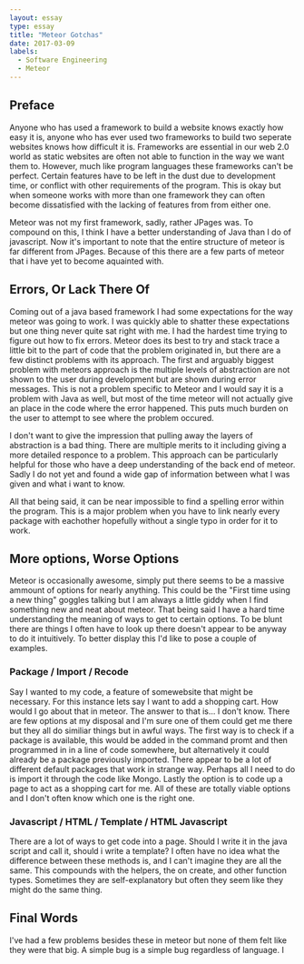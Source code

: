 ```yaml
---
layout: essay
type: essay
title: "Meteor Gotchas"
date: 2017-03-09
labels:
  - Software Engineering
  - Meteor
---
```



## Preface

Anyone who has used a framework to build a website knows exactly how easy it is, anyone who has ever used two frameworks to build two seperate websites knows how difficult it is. Frameworks are essential in our web 2.0 world as static websites are often not able to function in the way we want them to. However, much like program languages these frameworks can't be perfect. Certain features have to be left in the dust due to development time, or conflict with other requirements of the program. This is okay but when someone works with more than one framework they can often become dissatisfied with the lacking of features from from either one.

Meteor was not my first framework, sadly, rather JPages was. To compound on this, I think I have a better understanding of Java than I do of javascript. Now it's important to note that the entire structure of meteor is far different from JPages. Because of this there are a few parts of meteor that i have yet to become aquainted with. 

## Errors, Or Lack There Of

Coming out of a java based framework I had some expectations for the way meteor was going to work. I was quickly able to shatter these expectations but one thing never quite sat right with me. I had the hardest time trying to figure out how to fix errors. Meteor does its best to try and stack trace a little bit to the part of code that the problem originated in, but there are a few distinct problems with its approach. The first and arguably biggest problem with meteors approach is the multiple levels of abstraction are not shown to the user during development but are shown during error messages. This is not a problem specific to Meteor and I would say it is a problem with Java as well, but most of the time meteor will not actually give an place in the code where the error happened. This puts much burden on the user to attempt to see where the problem occured.

I don't want to give the impression that pulling away the layers of abstraction is a bad thing. There are multiple merits to it including giving a more detailed responce to a problem. This approach can be particularly helpful for those who have a deep understanding of the back end of meteor. Sadly I do not yet and found a wide gap of information between what I was given and what i want to know. 

All that being said, it can be near impossible to find a spelling error within the program. This is a major problem when you have to link nearly every package with eachother hopefully without a single typo in order for it to work.

## More options, Worse Options

Meteor is occasionally awesome, simply put there seems to be a massive ammount of options for nearly anything. This could be the "First time using a new thing" goggles talking but I am always a little giddy when I find something new and neat about meteor. That being said I have a hard time understanding the meaning of ways to get to certain options. To be blunt there are things I often have to look up there doesn't appear to be anyway to do it intuitively. To better display this I'd like to pose a couple of examples. 

### Package / Import / Recode

Say I wanted to my code, a feature of somewebsite that might be necessary. For this instance lets say I want to add a shopping cart. How would I go about that in meteor. The answer to that is... I don't know. There are few options at my disposal and I'm sure one of them could get me there but they all do similiar things but in awful ways. The first way is to check if a package is available, this would be added in the command promt and then programmed in in a line of code somewhere, but alternatively it could already be a package previously imported. There appear to be a lot of different default packages that work in strange way. Perhaps all I need to do is import it through the code like Mongo. Lastly the option is to code up a page to act as a shopping cart for me. All of these are totally viable options and I don't often know which one is the right one.

### Javascript / HTML / Template / HTML Javascript

There are a lot of ways to get code into a page. Should I write it in the java script and call it, should i write a template? I often have no idea what the difference between these methods is, and I can't imagine they are all the same. This compounds with the helpers, the on create, and other function types. Sometimes they are self-explanatory but often they seem like they might do the same thing.


## Final Words

I've had a few problems besides these in meteor but none of them felt like they were that big. A simple bug is a simple bug regardless of language. I 